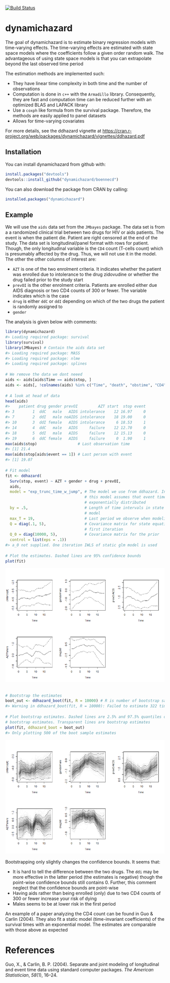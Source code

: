 [![Build Status](https://travis-ci.org/boennecd/dynamichazard.svg?branch=master,osx)](https://travis-ci.org/boennecd/dynamichazard)

dynamichazard
=============

The goal of dynamichazard is to estimate binary regression models with time-varying effects. The time-varying effects are estimated with state space models where the coefficients follow a given order random walk. The advantageous of using state space models is that you can extrapolate beyond the last observed time period

The estimation methods are implemented such:

-   They have linear time complexity in both time and the number of observations
-   Computation is done in `c++` with the `Armadillo` library. Consequently, they are fast and computation time can be reduced further with an optimized BLAS and LAPACK library
-   Use a `coxph` like formula from the survival package. Therefore, the methods are easily applied to panel datasets
-   Allows for time-varying covariates

For more details, see the ddhazard vignette at <https://cran.r-project.org/web/packages/dynamichazard/vignettes/ddhazard.pdf>

Installation
------------

You can install dynamichazard from github with:

``` r
install.packages("devtools")
devtools::install_github("dynamichazard/boennecd")
```

You can also download the package from CRAN by calling:

``` r
installed.packages("dynamichazard")
```

Example
-------

We will use the `aids` data set from the `JMbayes` package. The data set is from a a randomized clinical trial between two drugs for HIV or aids patients. The event is when the patient die. Patient are right censored at the end of the study. The data set is longitudinal/panel format with rows for patient. Though, the only longitudinal variable is the `CD4` count (T-cells count) which is presumably affected by the drug. Thus, we will not use it in the model. The other the other columns of interest are:

-   `AZT` is one of the two enrolment criteria. It indicates whether the patient was enrolled due to intolerance to the drug zidovudine or whether the drug failed prior to the study start
-   `prevOI` is the other enrolment criteria. Patients are enrolled either due AIDS diagnosis or two CD4 counts of 300 or fewer. The variable indicates which is the case
-   `drug` is either `ddC` or `ddI` depending on which of the two drugs the patient is randomly assigned to
-   `gender`

The analysis is given below with comments:

``` r
library(dynamichazard)
#> Loading required package: survival
library(survival)
library(JMbayes) # Contain the aids data set
#> Loading required package: MASS
#> Loading required package: nlme
#> Loading required package: splines

# We remove the data we dont neeed
aids <- aids[aids$Time == aids$stop, ]
aids <- aids[, !colnames(aids) %in% c("Time", "death", "obstime", "CD4")]

# A look at head of data
head(aids)
#>    patient drug gender prevOI         AZT start  stop event
#> 3        1  ddC   male   AIDS intolerance    12 16.97     0
#> 7        2  ddI   male noAIDS intolerance    18 19.00     0
#> 10       3  ddI female   AIDS intolerance     6 18.53     1
#> 14       4  ddC   male   AIDS     failure    12 12.70     0
#> 18       5  ddI   male   AIDS     failure    12 15.13     0
#> 19       6  ddC female   AIDS     failure     0  1.90     1
max(aids$stop)                  # Last observation time
#> [1] 21.4
max(aids$stop[aids$event == 1]) # Last person with event
#> [1] 19.07

# Fit model
fit <- ddhazard(
  Surv(stop, event) ~ AZT + gender + drug + prevOI,
  aids,
  model = "exp_trunc_time_w_jump", # The model we use from ddhazard. In short, 
                                   # this model assumes that event times are 
                                   # exponentially distributed
  by = .5,                         # Length of time intervals in state space 
                                   # model
  max_T = 19,                      # Last period we observe when modeling
  Q = diag(.1, 5),                 # Covariance matrix for state equation in 
                                   # first iteration
  Q_0 = diag(10000, 5),            # Covariance matrix for the prior
  control = list(eps = .1))
#> a_0 not supplied. One iteration IWLS of static glm model is used

# Plot the estimates. Dashed lines are 95% confidence bounds
plot(fit)
```

![](README-unnamed-chunk-2-1.png)

``` r

# Bootstrap the estimates
boot_out <- ddhazard_boot(fit, R = 10000) # R is number of bootstrap samples
#> Warning in ddhazard_boot(fit, R = 10000): Failed to estimate 322 times

# Plot bootstrap estimates. Dashed lines are 2.5% and 97.5% quantiles of the 
# bootstrap estimates. Transparent lines are bootstrap estimates
plot(fit, ddhazard_boot = boot_out)
#> Only plotting 500 of the boot sample estimates
```

![](README-unnamed-chunk-2-2.png)

Bootstrapping only slightly changes the confidence bounds. It seems that:

-   It is hard to tell the difference between the two drugs. The `ddi` may be more effective in the latter period (the estimates is negative) though the point-wise confidence bounds still contains 0. Further, this comment neglect that the confidence bounds are point-wise
-   Having aids rather than being enrolled (only) due to two CD4 counts of 300 or fewer increase your risk of dying
-   Males seems to be at lower risk in the first period

An example of a paper analyzing the CD4 count can be found in Guo & Carlin (2004). They also fit a static model (time-invariant coefficients) of the survival times with an exponential model. The estimates are comparable with those above as expected

References
==========

Guo, X., & Carlin, B. P. (2004). Separate and joint modeling of longitudinal and event time data using standard computer packages. *The American Statistician*, *58*(1), 16–24.
